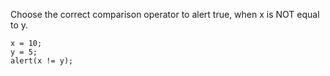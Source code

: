 Choose the correct comparison operator to alert true, when x is NOT equal to y.

    x = 10;
    y = 5;
    alert(x != y);
